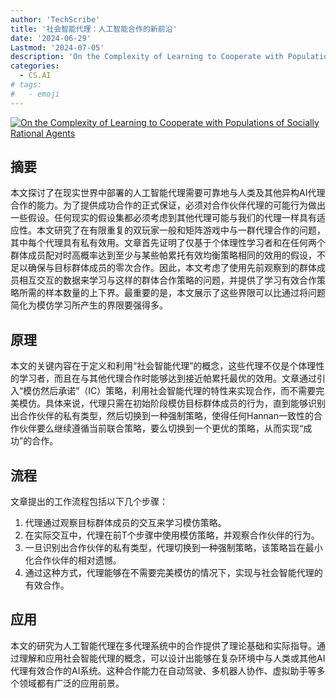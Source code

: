 ```yaml
---
author: 'TechScribe'
title: '社会智能代理：人工智能合作的新前沿'
date: '2024-06-29'
Lastmod: '2024-07-05'
description: 'On the Complexity of Learning to Cooperate with Populations of Socially Rational Agents'
categories:
  - CS.AI
# tags:
#   - emoji
---
```


[![On the Complexity of Learning to Cooperate with Populations of Socially Rational Agents](https://arxiv-research-1301205113.cos.ap-guangzhou.myqcloud.com/images/2407.00419v1.pdf_0.jpg)](https://arxiv.org/abs/2407.00419v1)

## 摘要

本文探讨了在现实世界中部署的人工智能代理需要可靠地与人类及其他异构AI代理合作的能力。为了提供成功合作的正式保证，必须对合作伙伴代理的可能行为做出一些假设。任何现实的假设集都必须考虑到其他代理可能与我们的代理一样具有适应性。本文研究了在有限重复的双玩家一般和矩阵游戏中与一群代理合作的问题，其中每个代理具有私有效用。文章首先证明了仅基于个体理性学习者和在任何两个群体成员配对时高概率达到至少与某些帕累托有效均衡策略相同的效用的假设，不足以确保与目标群体成员的零次合作。因此，本文考虑了使用先前观察到的群体成员相互交互的数据来学习与这样的群体合作策略的问题，并提供了学习有效合作策略所需的样本数量的上下界。最重要的是，本文展示了这些界限可以比通过将问题简化为模仿学习所产生的界限要强得多。<!--more-->

## 原理

本文的关键内容在于定义和利用“社会智能代理”的概念，这些代理不仅是个体理性的学习者，而且在与其他代理合作时能够达到接近帕累托最优的效用。文章通过引入“模仿然后承诺”（IC）策略，利用社会智能代理的特性来实现合作，而不需要完美模仿。具体来说，代理只需在初始阶段模仿目标群体成员的行为，直到能够识别出合作伙伴的私有类型，然后切换到一种强制策略，使得任何Hannan一致性的合作伙伴要么继续遵循当前联合策略，要么切换到一个更优的策略，从而实现“成功”的合作。

## 流程

文章提出的工作流程包括以下几个步骤：
1. 代理通过观察目标群体成员的交互来学习模仿策略。
2. 在实际交互中，代理在前T个步骤中使用模仿策略，并观察合作伙伴的行为。
3. 一旦识别出合作伙伴的私有类型，代理切换到一种强制策略，该策略旨在最小化合作伙伴的相对遗憾。
4. 通过这种方式，代理能够在不需要完美模仿的情况下，实现与社会智能代理的有效合作。

## 应用

本文的研究为人工智能代理在多代理系统中的合作提供了理论基础和实际指导。通过理解和应用社会智能代理的概念，可以设计出能够在复杂环境中与人类或其他AI代理有效合作的AI系统。这种合作能力在自动驾驶、多机器人协作、虚拟助手等多个领域都有广泛的应用前景。